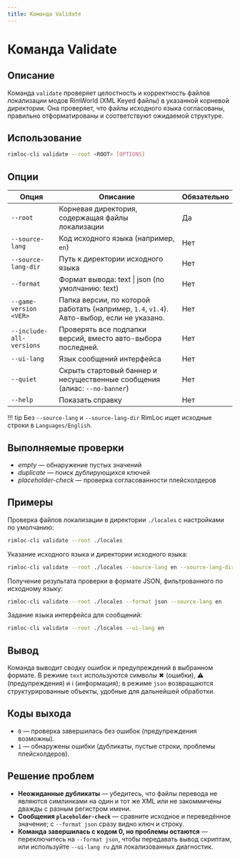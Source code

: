 ```yaml
---
title: Команда Validate
---
```


# Команда Validate

## Описание

Команда `validate` проверяет целостность и корректность файлов локализации модов RimWorld (XML Keyed файлы) в указанной корневой директории. Она проверяет, что файлы исходного языка согласованы, правильно отформатированы и соответствуют ожидаемой структуре.

## Использование

```bash
rimloc-cli validate --root <ROOT> [OPTIONS]
```

## Опции

| Опция                   | Описание                                                                | Обязательно |
|-------------------------|-------------------------------------------------------------------------|-------------|
| `--root`                | Корневая директория, содержащая файлы локализации                        | Да          |
| `--source-lang`         | Код исходного языка (например, `en`)                                     | Нет         |
| `--source-lang-dir`     | Путь к директории исходного языка                                        | Нет         |
| `--format`              | Формат вывода: text \| json (по умолчанию: text)                         | Нет         |
| `--game-version <VER>`  | Папка версии, по которой работать (например, `1.4`, `v1.4`). Авто-выбор, если не указано. | Нет         |
| `--include-all-versions`| Проверять все подпапки версий, вместо авто-выбора последней.            | Нет         |
| `--ui-lang`             | Язык сообщений интерфейса                                                | Нет         |
| `--quiet`               | Скрыть стартовый баннер и несущественные сообщения (алиас: `--no-banner`) | Нет         |
| `--help`                | Показать справку                                                         | Нет         |

!!! tip
    Без `--source-lang` и `--source-lang-dir` RimLoc ищет исходные строки в `Languages/English`.

## Выполняемые проверки

- *empty* — обнаружение пустых значений  
- *duplicate* — поиск дублирующихся ключей  
- *placeholder-check* — проверка согласованности плейсхолдеров  

## Примеры

Проверка файлов локализации в директории `./locales` с настройками по умолчанию:

```bash
rimloc-cli validate --root ./locales
```

Указание исходного языка и директории исходного языка:

```bash
rimloc-cli validate --root ./locales --source-lang en --source-lang-dir ./locales/en
```

Получение результата проверки в формате JSON, фильтрованного по исходному языку:

```bash
rimloc-cli validate --root ./locales --format json --source-lang en
```

Задание языка интерфейса для сообщений:

```bash
rimloc-cli validate --root ./locales --ui-lang en
```

## Вывод

Команда выводит сводку ошибок и предупреждений в выбранном формате. В режиме `text` используются символы ✖ (ошибки), ⚠ (предупреждения) и ℹ (информация); в режиме `json` возвращаются структурированные объекты, удобные для дальнейшей обработки.

## Коды выхода

- `0` — проверка завершилась без ошибок (предупреждения возможны).
- `1` — обнаружены ошибки (дубликаты, пустые строки, проблемы плейсхолдеров).

## Решение проблем

- **Неожиданные дубликаты** — убедитесь, что файлы перевода не являются симлинками на один и тот же XML или не закоммичены дважды с разным регистром имени.
- **Сообщения `placeholder-check`** — сравните исходное и переведённое значение; с `--format json` сразу видно ключ и строку.
- **Команда завершилась с кодом 0, но проблемы остаются** — переключитесь на `--format json`, чтобы передавать вывод скриптам, или используйте `--ui-lang ru` для локализованных диагностик.
